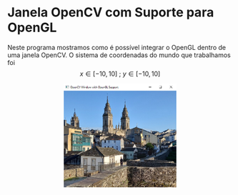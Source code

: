 # Janela OpenCV com Suporte para OpenGL 

Neste programa mostramos como é possível integrar o OpenGL dentro de uma janela OpenCV. O sistema de coordenadas do mundo que trabalhamos foi $$x\in[-10, 10]\text{ ; } y\in[-10,10]$$ 


<p align="center">
<img src="https://github.com/sj-silva/OpenCV/blob/main/opengl/loadImage/image/result.png" alt="OpenGL Support" style="width:50%; border:0;">
</p>
